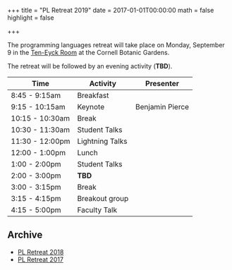 +++
title = "PL Retreat 2019"
date = 2017-01-01T00:00:00
math = false
highlight = false

+++

The programming languages retreat will take place on Monday, September 9 in
the [Ten-Eyck Room](https://cornellbotanicgardens.org/visit/rent-our-spaces-2/edward-a-ten-eyck-room/) at the Cornell Botanic Gardens.

The retreat will be followed by an evening activity (**TBD**).

| Time          | Activity       | Presenter |
|---------------|----------------|-----------|
| 8:45 - 9:15am   | Breakfast      |         |
| 9:15 - 10:15am  | Keynote        | Benjamin Pierce |
| 10:15 - 10:30am | Break          |
| 10:30 - 11:30am | Student Talks  |
| 11:30 - 12:00pm | Lightning Talks          |
| 12:00 - 1:00pm  | Lunch          |
| 1:00 - 2:00pm   | Student Talks  |
| 2:00 - 3:00pm   | **TBD**            |
| 3:00 - 3:15pm   | Break          |
| 3:15 - 4:15pm   | Breakout group |
| 4:15 - 5:00pm   | Faculty Talk   |

## Archive

- [PL Retreat 2018](https://www.cs.cornell.edu/courses/cs7190/2018fa/pl-retreat-2018.html)
- [PL Retreat 2017](https://www.cs.cornell.edu/~fabianm/plr17/)
